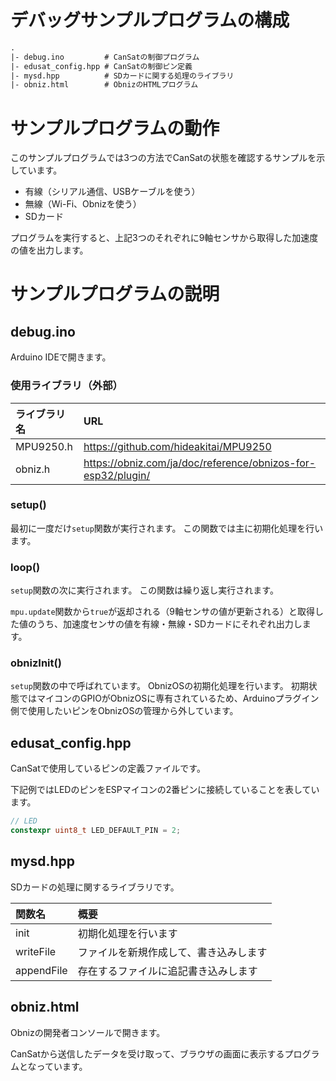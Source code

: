 # デバッグサンプルプログラムの構成

```txt
.
|- debug.ino         # CanSatの制御プログラム
|- edusat_config.hpp # CanSatの制御ピン定義
|- mysd.hpp          # SDカードに関する処理のライブラリ
|- obniz.html        # ObnizのHTMLプログラム
```

# サンプルプログラムの動作

このサンプルプログラムでは3つの方法でCanSatの状態を確認するサンプルを示しています。

- 有線（シリアル通信、USBケーブルを使う）
- 無線（Wi-Fi、Obnizを使う）
- SDカード

プログラムを実行すると、上記3つのそれぞれに9軸センサから取得した加速度の値を出力します。

# サンプルプログラムの説明

## debug.ino

Arduino IDEで開きます。

### 使用ライブラリ（外部）

|ライブラリ名|URL|
|:---|:---|
|MPU9250.h|https://github.com/hideakitai/MPU9250|
|obniz.h|https://obniz.com/ja/doc/reference/obnizos-for-esp32/plugin/|


### setup()

最初に一度だけ`setup`関数が実行されます。
この関数では主に初期化処理を行います。

### loop()

`setup`関数の次に実行されます。
この関数は繰り返し実行されます。

`mpu.update`関数から`true`が返却される（9軸センサの値が更新される）と取得した値のうち、加速度センサの値を有線・無線・SDカードにそれぞれ出力します。

### obnizInit()

`setup`関数の中で呼ばれています。
ObnizOSの初期化処理を行います。
初期状態ではマイコンのGPIOがObnizOSに専有されているため、Arduinoプラグイン側で使用したいピンをObnizOSの管理から外しています。

## edusat_config.hpp

CanSatで使用しているピンの定義ファイルです。

下記例ではLEDのピンをESPマイコンの2番ピンに接続していることを表しています。

```h
// LED
constexpr uint8_t LED_DEFAULT_PIN = 2;
```

## mysd.hpp

SDカードの処理に関するライブラリです。

|関数名|概要|
|:---|:---|
|init|初期化処理を行います|
|writeFile|ファイルを新規作成して、書き込みします|
|appendFile|存在するファイルに追記書き込みします|

## obniz.html

Obnizの開発者コンソールで開きます。

CanSatから送信したデータを受け取って、ブラウザの画面に表示するプログラムとなっています。
